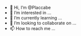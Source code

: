 - 👋 Hi, I’m @Placcabe
- 👀 I’m interested in ...
- 🌱 I’m currently learning ...
- 💞️ I’m looking to collaborate on ...
- 📫 How to reach me ...

<!---
Placcabe/Placcabe is a ✨ special ✨ repository because its `README.md` (this file) appears on your GitHub profile.
You can click the Preview link to take a look at your changes.
--->
